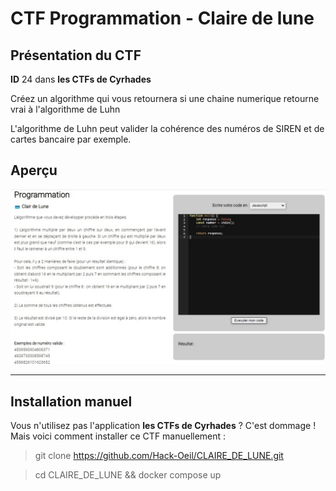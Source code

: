 # CTF Programmation - Claire de lune

## Présentation du CTF 
**ID** 24 dans **les CTFs de Cyrhades**


Créez un algorithme qui vous retournera si une chaine numerique retourne vrai à l'algorithme de Luhn

L'algorithme de Luhn peut valider la cohérence des numéros de SIREN et de cartes bancaire par exemple.

## Aperçu
![infos/capture.jpg](infos/capture.jpg)


-----------

## Installation manuel
Vous n'utilisez pas l'application **les CTFs de Cyrhades** ? C'est dommage !
Mais voici comment installer ce CTF manuellement :

> git clone https://github.com/Hack-Oeil/CLAIRE_DE_LUNE.git

> cd CLAIRE_DE_LUNE && docker compose up

